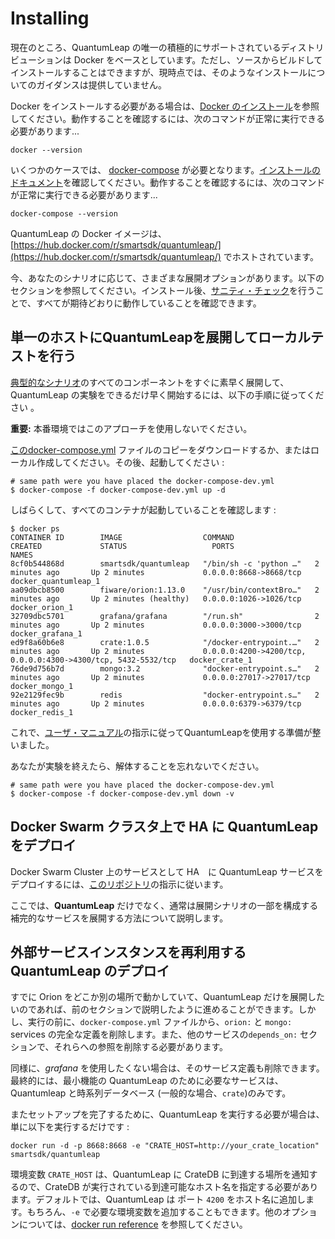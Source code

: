 # Installing

現在のところ、QuantumLeap の唯一の積極的にサポートされているディストリビューションは Docker をベースとしています。ただし、ソースからビルドしてインストールすることはできますが、現時点では、そのようなインストールについてのガイダンスは提供していません。

Docker をインストールする必要がある場合は、[Docker のインストール](https://docs.docker.com/engine/installation/)を参照してください。動作することを確認するには、次のコマンドが正常に実行できる必要があります...

```
docker --version
```

いくつかのケースでは、 [docker-compose](https://docs.docker.com/compose/) が必要となります。[インストールのドキュメント](https://docs.docker.com/compose/install/)を確認してください。動作することを確認するには、次のコマンドが正常に実行できる必要があります...

```
docker-compose --version
```

QuantumLeap の Docker イメージは、[https://hub.docker.com/r/smartsdk/quantumleap/](https://hub.docker.com/r/smartsdk/quantumleap/) でホストされています。

今、あなたのシナリオに応じて、さまざまな展開オプションがあります。以下のセクションを参照してください。インストール後、[サニティ・チェック](check.md)を行うことで、すべてが期待どおりに動作していることを確認できます。

## 単一のホストにQuantumLeapを展開してローカルテストを行う

[典型的なシナリオ](../index.md)のすべてのコンポーネントをすぐに素早く展開して、QuantumLeap の実験をできるだけ早く開始するには、以下の手順に従ってください 。

**重要:** 本番環境ではこのアプローチを使用しないでください。

[このdocker-compose.yml](https://raw.githubusercontent.com/smartsdk/ngsi-timeseries-api/master/docker/docker-compose-dev.yml) ファイルのコピーをダウンロードするか、またはローカル作成してください。その後、起動してください :

```
# same path were you have placed the docker-compose-dev.yml
$ docker-compose -f docker-compose-dev.yml up -d
```

しばらくして、すべてのコンテナが起動していることを確認します :

```
$ docker ps
CONTAINER ID        IMAGE                  COMMAND                  CREATED             STATUS                   PORTS                                                           NAMES
8cf0b544868d        smartsdk/quantumleap   "/bin/sh -c 'python …"   2 minutes ago       Up 2 minutes             0.0.0.0:8668->8668/tcp                                          docker_quantumleap_1
aa09dbcb8500        fiware/orion:1.13.0    "/usr/bin/contextBro…"   2 minutes ago       Up 2 minutes (healthy)   0.0.0.0:1026->1026/tcp                                          docker_orion_1
32709dbc5701        grafana/grafana        "/run.sh"                2 minutes ago       Up 2 minutes             0.0.0.0:3000->3000/tcp                                          docker_grafana_1
ed9f8a60b6e8        crate:1.0.5            "/docker-entrypoint.…"   2 minutes ago       Up 2 minutes             0.0.0.0:4200->4200/tcp, 0.0.0.0:4300->4300/tcp, 5432-5532/tcp   docker_crate_1
76de9d756b7d        mongo:3.2              "docker-entrypoint.s…"   2 minutes ago       Up 2 minutes             0.0.0.0:27017->27017/tcp                                        docker_mongo_1
92e2129fec9b        redis                  "docker-entrypoint.s…"   2 minutes ago       Up 2 minutes             0.0.0.0:6379->6379/tcp                                          docker_redis_1
```

これで、[ユーザ・マニュアル](../user/index.md)の指示に従ってQuantumLeapを使用する準備が整いました。

あなたが実験を終えたら、解体することを忘れないでください。


```
# same path were you have placed the docker-compose-dev.yml
$ docker-compose -f docker-compose-dev.yml down -v
```

## Docker Swarm クラスタ上で HA に QuantumLeap をデプロイ

Docker Swarm Cluster 上のサービスとして HA　に QuantumLeap サービスをデプロイするには、[このリポジトリ](https://smartsdk-recipes.readthedocs.io/en/latest/data-management/quantumleap/readme/)の指示に従います。

ここでは、**QuantumLeap** だけでなく、通常は展開シナリオの一部を構成する補完的なサービスを展開する方法について説明します。

## 外部サービスインスタンスを再利用する QuantumLeap のデプロイ

すでに Orion をどこか別の場所で動かしていて、QuantumLeap だけを展開したいのであれば、前のセクションで説明したように進めることができます。しかし、実行の前に、`docker-compose.yml` ファイルから、`orion:` と `mongo:` services の完全な定義を削除します。また、他のサービスの`depends_on:` セクションで、それらへの参照を削除する必要があります。

同様に、*grafana* を使用したくない場合は、そのサービス定義も削除できます。最終的には、最小機能の QuantumLeap のために必要なサービスは、Quantumleap と時系列データベース (一般的な場合、`crate`)のみです。

またセットアップを完了するために、QuantumLeap を実行する必要が場合は、単に以下を実行するだけです :

```
docker run -d -p 8668:8668 -e "CRATE_HOST=http://your_crate_location" smartsdk/quantumleap
```

環境変数 `CRATE_HOST` は、QuantumLeap に CrateDB に到達する場所を通知するので、CrateDB が実行されている到達可能なホスト名を指定する必要があります。デフォルトでは、QuantumLeap は ポート `4200` をホスト名に追加します。もちろん、`-e` で必要な環境変数を追加することもできます。他のオプションについては、[docker run reference](https://docs.docker.com/engine/reference/run/) を参照してください。

